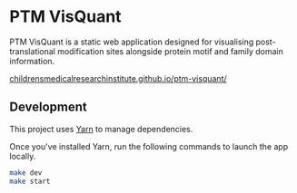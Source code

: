 # PTM VisQuant

PTM VisQuant is a static web application designed for visualising
post-translational modification sites alongside protein motif and family domain
information.

[childrensmedicalresearchinstitute.github.io/ptm-visquant/](https://childrensmedicalresearchinstitute.github.io/ptm-visquant/)

## Development

This project uses [Yarn](https://classic.yarnpkg.com/en/docs/install) to manage
dependencies.

Once you've installed Yarn, run the following commands to launch the app
locally.

```sh
make dev
make start
```
